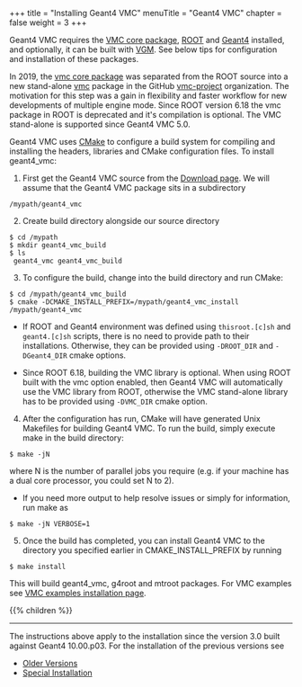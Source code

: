 +++
title = "Installing Geant4 VMC"
menuTitle = "Geant4 VMC"
chapter = false
weight = 3
+++

Geant4 VMC requires the [VMC core package](/user-guide/vmc/vmc-library), [ROOT](https://root.cern.ch/) and [Geant4](http://geant4.web.cern.ch/) installed, and optionally, it can be built with [VGM](https://github.com/vmc-project/vgm). See below tips for configuration and installation of these packages.

In 2019, the [vmc core package](/user-guide/vmc/vmc-library) was separated from the ROOT source into a new stand-alone [vmc](https://github.com/vmc-project/vmc) package in the GitHub [vmc-project](https://github.com/vmc-project) organization. The motivation for this step was a gain in flexibility and faster workflow for new developments of multiple engine mode. Since ROOT version 6.18 the vmc package in ROOT is deprecated and it's compilation is optional. The VMC stand-alone is supported since Geant4 VMC 5.0.

Geant4 VMC uses [CMake](https://cmake.org/) to configure a build system for compiling and installing the headers, libraries and CMake configuration files. To install geant4_vmc:

1. First get the Geant4 VMC source from the  [Download page](/download/git-geant4_vmc). We will assume that the Geant4 VMC package sits in a subdirectory
```
/mypath/geant4_vmc
```
2. Create build directory alongside our source directory
```
$ cd /mypath
$ mkdir geant4_vmc_build
$ ls
 geant4_vmc geant4_vmc_build    
```

3. To configure the build, change into the build directory and run CMake:
```
$ cd /mypath/geant4_vmc_build 
$ cmake -DCMAKE_INSTALL_PREFIX=/mypath/geant4_vmc_install /mypath/geant4_vmc
```

  - If ROOT and Geant4 environment was defined using `thisroot.[c]sh` and `geant4.[c]sh` scripts, there is no need to provide path to their installations. Otherwise, they can be provided using `-DROOT_DIR` and `-DGeant4_DIR` cmake options.

  - Since ROOT 6.18, building the VMC library is optional. When using ROOT built with the vmc option enabled, then Geant4 VMC will automatically use the VMC library from ROOT, otherwise the VMC stand-alone library has to be provided using `-DVMC_DIR` cmake option.  

4. After the configuration has run, CMake will have generated Unix Makefiles for building Geant4 VMC. To run the build, simply execute make in the build directory:
```
$ make -jN
```
where N is the number of parallel jobs you require (e.g. if your machine has a dual core processor, you could set N to 2).

  - If you need more output to help resolve issues or simply for information, run make as
```
$ make -jN VERBOSE=1
```

5. Once the build has completed, you can install Geant4 VMC to the directory you specified earlier in CMAKE_INSTALL_PREFIX by running
```
$ make install
```

This will build geant4_vmc, g4root and mtroot packages.
For VMC examples see [VMC examples installation page](/installation/examples).

{{% children  %}}

<hr>

The instructions above apply to the installation since the version 3.0 built against Geant4 10.00.p03. For the installation of the previous versions see

- [Older Versions](geant4_vmc-old)
- [Special Installation](special-installations)

